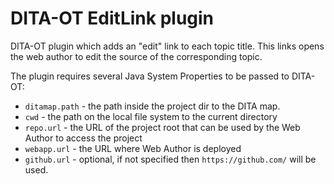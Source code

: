 # DITA-OT EditLink plugin

DITA-OT plugin which adds an "edit" link to each topic title. This links opens the web author to edit the source of the corresponding topic.

The plugin requires several Java System Properties to be passed to DITA-OT:
- `ditamap.path` - the path inside the project dir to the DITA map.
- `cwd` - the path on the local file system to the current directory
- `repo.url` - the URL of the project root that can be used by the Web Author to access the project
- `webapp.url` - the URL where Web Author is deployed
- `github.url` - optional, if not specified then `https://github.com/` will be used.
